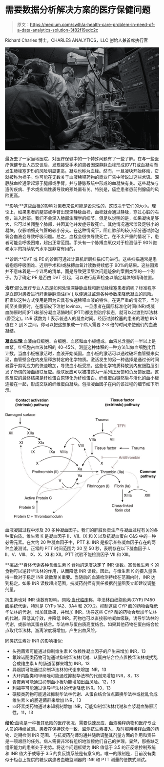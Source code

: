 # 需要数据分析解决方案的医疗保健问题

> 原文：<https://medium.com/swlh/a-health-care-problem-in-need-of-a-data-analytics-solution-3f82f19edc2c>

Richard Charles 博士，CHARLES ANALYTICS，LLC 创始人兼首席执行官

![](img/306fb26c2c012edb9b28b2d447c50cd6.png)

最近去了一家当地医院，对医疗保健中的一个特殊问题有了一些了解。在与一些医疗保健专业人员交谈后，发现接受手术的患者因深静脉血栓形成(DVT)或血凝块而发生肺栓塞(PE)的风险明显更高。凝块也称为血栓。然而，一旦凝块开始移动，它就被称为栓子。你可能在无数关于血液稀释药物的商业广告中听说过这些术语。深静脉血栓通常起源于腿部或手臂，并与静脉系统中形成的血凝块有关。这些凝块与遗传疾病、手术或疾病性质导致的预处置有关。特别是，癌症患者患前列腺癌的风险更高。

**影响:**这些血栓的影响对患者来说可能是毁灭性的，这取决于它们的大小。理论上，如果患者的腿部或手臂出现深静脉血栓，血栓就会通过静脉，穿过心脏的右侧，进入肺部。我们不会深入肺部生理学的细节，但足以说明的是，如果凝块足够大，它可以关闭整个肺部，并因其他并发症导致死亡。其他情况通常涉及足够小的凝块，仅影响细支气管的较小分支。在这种情况下，阻止肺部的较小部分通过肺泡氧合血液会导致呼吸问题。总之，血栓会很快导致死亡。在不太严重的情况下，患者可能会呼吸困难，超出正常范围。手头有一个脉搏血氧仪对于检测低于 90%饱和水平的持续氧气水平是非常有用的。

**诊断:**DVT 或 PE 的诊断可通过计算机断层扫描(CT)进行。这些扫描通常是患者抱怨呼吸困难、近期手术和/或脉搏血氧计读数持续低于 90%的结果。这些因素并不意味着是一个详尽的清单，而是导致更深层次问题迹象的案例类型的一个例子。为了确定 PE 是否由 DVT 引起，可以进行超声检查以确定凝块的精确位置。

**治疗**:那么医疗专业人员是如何处理深静脉血栓和肺动脉栓塞患者的呢？标准程序是立即对患者进行肝素静脉滴注(IV ),以便通过监测各种参数来降低凝血的风险。肝素以这种方式使用是因为它具有快速稀释血液的特性。在更严重的情况下，当时间至关重要时，在腹部皮下注射 lovinox。一旦患者在国际标准化时间(INR)或凝血酶原时间(PT)和部分凝血活酶时间(PTT)都达到治疗状态，就可以过渡到华法林(香豆定)。INR 读数为 1 表示普通人的凝血时间。经历过肺栓塞的患者的理想 INR 值在 2 到 3 之间。你可以把这想象成一个病人需要 2-3 倍的时间来使他们的血液凝结。

**凝血生理**:血液由红细胞、白细胞、血浆和血小板组成。血液总含量的一半以上是血浆。红细胞占血液体积的 40-45%。测量这种体积的一种方法叫做血细胞比容计数。当血小板被激活时，血液开始凝固。血小板的激活可以通过破坏血管壁来实现，血管壁会在内皮层释放特定的化学物质。激活发生的另一种选择是通过长时间暴露于剪切应力的快速增加，导致血小板受损。这些化学物质释放到内皮细胞层引发了所谓的凝血级联反应。级联反应可以被描述为一系列正反馈和负反馈反应。这些反应的最终结果是纤维蛋白原转化为纤维蛋白。纤维蛋白链然后与活化的血小板连接在一起，形成交联的纤维蛋白凝块。包括凝血因子在内的该过程的细节如下所示。

![](img/005d26a4bfbdba28798658f16828e8a4.png)

血液凝固过程中涉及 20 多种凝血因子。我们的肝脏负责生产与凝血过程有关的各种蛋白质。维生素 K 是凝血因子 II、VII、IX 和 X 以及抗凝血蛋白 C&S 中的一种必需元素。在大约 20 种凝血因子中，PTT 和 INR 是指示某些凝血因子存在的两种血液测试。正常的 PTT 时间范围为 30 至 50 秒，表明存在以下凝血因子:I、II、V、VIII、IX、X、XI 和 XII。PTT 试验不能检测因子 VII 和 XIII。

**挑战:**身体代谢各种含维生素 K 食物的速度决定了 INR 读数。富含维生素 K 的食物可以逆转华法林的作用，从而降低 INR 读数。因此，与维生素 K 的摄入量保持一致对于稳定 INR 读数至关重要。当随后的血液检测持续在范围内时，INR 达到稳定。如果 INR 读数超出范围，抗凝药剂师有责任根据剂量图表立即建议调整剂量。

抗生素也对 INR 读数有影响。网站:[当代临床](http://contemporaryclinic.pharmacytimes.com/journals/issue/2018/february2018/antibiotic-and-anticoagulation-watching-warfarin-levels)称，华法林由细胞色素(CYP) P450 酶系统代谢，特别是 CYPs 1A2、3A4 和 2C9.2。抑制这些 CYP 酶的药物会降低华法林的代谢，增加其效果，并增加 INR。诱导这些 CYP 酶的药物会增加华法林的代谢，降低其疗效，并降低 INR。药物也可以直接影响凝血级联，诱导华法林的代谢，或影响其蛋白结合。华法林与蛋白质高度结合。如果其他药物在蛋白结合位点取代华法林，游离浓度将增加，产生出血风险。

同类抗生素对 INR 的影响相似:

*   头孢菌素可能通过抑制维生素 K 依赖性凝血因子的产生来增加 INR，13
*   氟喹诺酮类药物可能通过抑制华法林代谢、从蛋白结合位点置换华法林或扰乱合成维生素 k 的肠道菌群来增加 INR，13
*   异烟肼可能通过抑制华法林的代谢来增加 INR，13
*   大环内酯类和甲硝唑可能通过抑制华法林的代谢来增加 INR，8，13
*   青霉素可能通过抑制血小板功能增加出血风险。12，13
*   利福平可能通过诱导华法林的代谢降低 INR。10，13
*   磺胺类药物可能通过抑制华法林代谢、从蛋白结合位点置换华法林或扰乱合成维生素 k 的肠道菌群来增加 INR，13
*   四环素类药物通过未知机制增加 INR，可能抑制华法林代谢和血浆凝血酶原活性。11，13

**结论**:血块是一种极其危险的医疗状况，需要快速反应、血液稀释药物和医疗专业人员的持续监测。患者在保持饮食一致、监测抗生素摄入、及时服用稀释血液的药物、定期检测 INR 范围、与抗凝药剂师沟通并随后调整其剂量方面的作用和责任是一项艰巨的任务。病人需要非常有组织地监控他们自己的护理。显然，那些缺乏组织能力的患者处于劣势。将这个问题框架为 INR 值低于 3.5 的正反馈控制系统和 INR 值大于或等于 3.5 的负反馈系统是有意义的。唯一的限制是，目前没有类似于柜台上提供的糖尿病患者血糖监测器的 INR 和 PTT 测量的便携式测试。